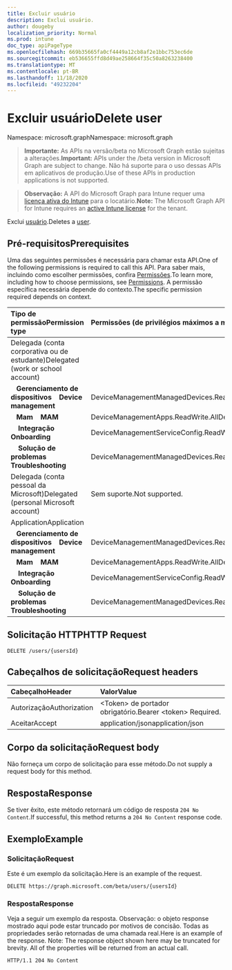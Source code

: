 ```yaml
---
title: Excluir usuário
description: Exclui usuário.
author: dougeby
localization_priority: Normal
ms.prod: intune
doc_type: apiPageType
ms.openlocfilehash: 669b35665fa0cf4449a12cb8af2e1bbc753ec6de
ms.sourcegitcommit: eb536655ffd8d49ae258664f35c50a8263238400
ms.translationtype: MT
ms.contentlocale: pt-BR
ms.lasthandoff: 11/18/2020
ms.locfileid: "49232204"
---
```

# <a name="delete-user"></a><span data-ttu-id="47093-103">Excluir usuário</span><span class="sxs-lookup"><span data-stu-id="47093-103">Delete user</span></span>

<span data-ttu-id="47093-104">Namespace: microsoft.graph</span><span class="sxs-lookup"><span data-stu-id="47093-104">Namespace: microsoft.graph</span></span>

> <span data-ttu-id="47093-105">**Importante:** As APIs na versão/beta no Microsoft Graph estão sujeitas a alterações.</span><span class="sxs-lookup"><span data-stu-id="47093-105">**Important:** APIs under the /beta version in Microsoft Graph are subject to change.</span></span> <span data-ttu-id="47093-106">Não há suporte para o uso dessas APIs em aplicativos de produção.</span><span class="sxs-lookup"><span data-stu-id="47093-106">Use of these APIs in production applications is not supported.</span></span>

> <span data-ttu-id="47093-107">**Observação:** A API do Microsoft Graph para Intune requer uma [licença ativa do Intune](https://go.microsoft.com/fwlink/?linkid=839381) para o locatário.</span><span class="sxs-lookup"><span data-stu-id="47093-107">**Note:** The Microsoft Graph API for Intune requires an [active Intune license](https://go.microsoft.com/fwlink/?linkid=839381) for the tenant.</span></span>

<span data-ttu-id="47093-108">Exclui [usuário](../resources/intune-shared-user.md).</span><span class="sxs-lookup"><span data-stu-id="47093-108">Deletes a [user](../resources/intune-shared-user.md).</span></span>
## <a name="prerequisites"></a><span data-ttu-id="47093-109">Pré-requisitos</span><span class="sxs-lookup"><span data-stu-id="47093-109">Prerequisites</span></span>
<span data-ttu-id="47093-110">Uma das seguintes permissões é necessária para chamar esta API.</span><span class="sxs-lookup"><span data-stu-id="47093-110">One of the following permissions is required to call this API.</span></span> <span data-ttu-id="47093-111">Para saber mais, incluindo como escolher permissões, confira [Permissões](/graph/permissions-reference).</span><span class="sxs-lookup"><span data-stu-id="47093-111">To learn more, including how to choose permissions, see [Permissions](/graph/permissions-reference).</span></span>  <span data-ttu-id="47093-112">A permissão específica necessária depende do contexto.</span><span class="sxs-lookup"><span data-stu-id="47093-112">The specific permission required depends on context.</span></span>

|<span data-ttu-id="47093-113">Tipo de permissão</span><span class="sxs-lookup"><span data-stu-id="47093-113">Permission type</span></span>|<span data-ttu-id="47093-114">Permissões (de privilégios máximos a mínimos)</span><span class="sxs-lookup"><span data-stu-id="47093-114">Permissions (from most to least privileged)</span></span>|
|:---|:---|
|<span data-ttu-id="47093-115">Delegada (conta corporativa ou de estudante)</span><span class="sxs-lookup"><span data-stu-id="47093-115">Delegated (work or school account)</span></span>||
| <span data-ttu-id="47093-116">&nbsp;&nbsp; **Gerenciamento de dispositivos**</span><span class="sxs-lookup"><span data-stu-id="47093-116">&nbsp; &nbsp; **Device management**</span></span> | <span data-ttu-id="47093-117">DeviceManagementManagedDevices.ReadWrite.All</span><span class="sxs-lookup"><span data-stu-id="47093-117">DeviceManagementManagedDevices.ReadWrite.All</span></span>|
| <span data-ttu-id="47093-118">&nbsp;&nbsp; **Mam**</span><span class="sxs-lookup"><span data-stu-id="47093-118">&nbsp; &nbsp; **MAM**</span></span> | <span data-ttu-id="47093-119">DeviceManagementApps.ReadWrite.All</span><span class="sxs-lookup"><span data-stu-id="47093-119">DeviceManagementApps.ReadWrite.All</span></span>|
| <span data-ttu-id="47093-120">&nbsp; &nbsp; **Integração**</span><span class="sxs-lookup"><span data-stu-id="47093-120">&nbsp; &nbsp; **Onboarding**</span></span> | <span data-ttu-id="47093-121">DeviceManagementServiceConfig.ReadWrite.All</span><span class="sxs-lookup"><span data-stu-id="47093-121">DeviceManagementServiceConfig.ReadWrite.All</span></span>|
| <span data-ttu-id="47093-122">&nbsp; &nbsp; **Solução de problemas**</span><span class="sxs-lookup"><span data-stu-id="47093-122">&nbsp; &nbsp; **Troubleshooting**</span></span> | <span data-ttu-id="47093-123">DeviceManagementManagedDevices.ReadWrite.All</span><span class="sxs-lookup"><span data-stu-id="47093-123">DeviceManagementManagedDevices.ReadWrite.All</span></span>|
|<span data-ttu-id="47093-124">Delegada (conta pessoal da Microsoft)</span><span class="sxs-lookup"><span data-stu-id="47093-124">Delegated (personal Microsoft account)</span></span>|<span data-ttu-id="47093-125">Sem suporte.</span><span class="sxs-lookup"><span data-stu-id="47093-125">Not supported.</span></span>|
|<span data-ttu-id="47093-126">Application</span><span class="sxs-lookup"><span data-stu-id="47093-126">Application</span></span>||
| <span data-ttu-id="47093-127">&nbsp;&nbsp; **Gerenciamento de dispositivos**</span><span class="sxs-lookup"><span data-stu-id="47093-127">&nbsp; &nbsp; **Device management**</span></span> | <span data-ttu-id="47093-128">DeviceManagementManagedDevices.ReadWrite.All</span><span class="sxs-lookup"><span data-stu-id="47093-128">DeviceManagementManagedDevices.ReadWrite.All</span></span>|
| <span data-ttu-id="47093-129">&nbsp;&nbsp; **Mam**</span><span class="sxs-lookup"><span data-stu-id="47093-129">&nbsp; &nbsp; **MAM**</span></span> | <span data-ttu-id="47093-130">DeviceManagementApps.ReadWrite.All</span><span class="sxs-lookup"><span data-stu-id="47093-130">DeviceManagementApps.ReadWrite.All</span></span>|
| <span data-ttu-id="47093-131">&nbsp; &nbsp; **Integração**</span><span class="sxs-lookup"><span data-stu-id="47093-131">&nbsp; &nbsp; **Onboarding**</span></span> | <span data-ttu-id="47093-132">DeviceManagementServiceConfig.ReadWrite.All</span><span class="sxs-lookup"><span data-stu-id="47093-132">DeviceManagementServiceConfig.ReadWrite.All</span></span>|
| <span data-ttu-id="47093-133">&nbsp; &nbsp; **Solução de problemas**</span><span class="sxs-lookup"><span data-stu-id="47093-133">&nbsp; &nbsp; **Troubleshooting**</span></span> | <span data-ttu-id="47093-134">DeviceManagementManagedDevices.ReadWrite.All</span><span class="sxs-lookup"><span data-stu-id="47093-134">DeviceManagementManagedDevices.ReadWrite.All</span></span>|

## <a name="http-request"></a><span data-ttu-id="47093-135">Solicitação HTTP</span><span class="sxs-lookup"><span data-stu-id="47093-135">HTTP Request</span></span>

<!-- {
  "blockType": "ignored"
}
-->
``` http
DELETE /users/{usersId}
```

## <a name="request-headers"></a><span data-ttu-id="47093-136">Cabeçalhos de solicitação</span><span class="sxs-lookup"><span data-stu-id="47093-136">Request headers</span></span>

|<span data-ttu-id="47093-137">Cabeçalho</span><span class="sxs-lookup"><span data-stu-id="47093-137">Header</span></span>|<span data-ttu-id="47093-138">Valor</span><span class="sxs-lookup"><span data-stu-id="47093-138">Value</span></span>|
|:---|:---|
|<span data-ttu-id="47093-139">Autorização</span><span class="sxs-lookup"><span data-stu-id="47093-139">Authorization</span></span>|<span data-ttu-id="47093-140">&lt;Token&gt; de portador obrigatório.</span><span class="sxs-lookup"><span data-stu-id="47093-140">Bearer &lt;token&gt; Required.</span></span>|
|<span data-ttu-id="47093-141">Aceitar</span><span class="sxs-lookup"><span data-stu-id="47093-141">Accept</span></span>|<span data-ttu-id="47093-142">application/json</span><span class="sxs-lookup"><span data-stu-id="47093-142">application/json</span></span>|

## <a name="request-body"></a><span data-ttu-id="47093-143">Corpo da solicitação</span><span class="sxs-lookup"><span data-stu-id="47093-143">Request body</span></span>

<span data-ttu-id="47093-144">Não forneça um corpo de solicitação para esse método.</span><span class="sxs-lookup"><span data-stu-id="47093-144">Do not supply a request body for this method.</span></span>

## <a name="response"></a><span data-ttu-id="47093-145">Resposta</span><span class="sxs-lookup"><span data-stu-id="47093-145">Response</span></span>

<span data-ttu-id="47093-146">Se tiver êxito, este método retornará um código de resposta `204 No Content`.</span><span class="sxs-lookup"><span data-stu-id="47093-146">If successful, this method returns a `204 No Content` response code.</span></span>

## <a name="example"></a><span data-ttu-id="47093-147">Exemplo</span><span class="sxs-lookup"><span data-stu-id="47093-147">Example</span></span>

### <a name="request"></a><span data-ttu-id="47093-148">Solicitação</span><span class="sxs-lookup"><span data-stu-id="47093-148">Request</span></span>

<span data-ttu-id="47093-149">Este é um exemplo da solicitação.</span><span class="sxs-lookup"><span data-stu-id="47093-149">Here is an example of the request.</span></span>

``` http
DELETE https://graph.microsoft.com/beta/users/{usersId}
```

### <a name="response"></a><span data-ttu-id="47093-150">Resposta</span><span class="sxs-lookup"><span data-stu-id="47093-150">Response</span></span>

<span data-ttu-id="47093-p103">Veja a seguir um exemplo da resposta. Observação: o objeto response mostrado aqui pode estar truncado por motivos de concisão. Todas as propriedades serão retornadas de uma chamada real.</span><span class="sxs-lookup"><span data-stu-id="47093-p103">Here is an example of the response. Note: The response object shown here may be truncated for brevity. All of the properties will be returned from an actual call.</span></span>

``` http
HTTP/1.1 204 No Content
```










